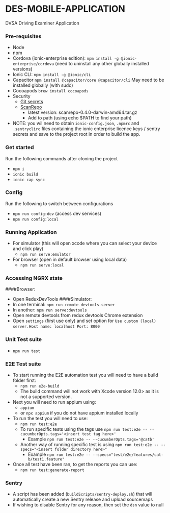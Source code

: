 # DES-MOBILE-APPLICATION
DVSA Driving Examiner Application

### Pre-requisites

- Node
- npm
- Cordova (ionic-enterprise edition): `npm install -g @ionic-enterprise/cordova` (need to uninstall any other globally installed versions)
- Ionic CLI: `npm install -g @ionic/cli`
- Capacitor `npm install @capacitor/core @capacitor/cli` May need to be installed globally (with sudo)
- Cocoapods `brew install cocoapods`
- Security
  - [Git secrets](https://github.com/awslabs/git-secrets)
  - [ScanRepo](https://github.com/UKHomeOffice/repo-security-scanner)
    - latest version: scanrepo-0.4.0-darwin-amd64.tar.gz
    - Add to path (using echo $PATH to find your path)
- NOTE: you wil need to obtain `ionic-config.json`, `.npmrc` and `.sentryclirc` files containing the ionic enterprise licence keys / sentry secrets and save to the project root in order to build the app.

### Get started

Run the following commands after cloning the project
- `npm i`
- `ionic build`
- `ionic cap sync`

### Config

Run the following to switch between configurations
- `npm run config:dev` (access dev services)
- `npm run config:local`

### Running Application

- For simulator (this will open xcode where you can select your device and click play)
  - `npm run serve:emulator`
- For browser (open in default browser using local data)
  - `npm run serve:local`

### Accessing NGRX state

####Browser: 
- Open ReduxDevTools
####Simulator: 
- In one terminal: `npm run remote-devtools-server`
- In another: `npm run serve:devtools`
- Open remote devtools from redux devtools Chrome extension
- Open `settings` (first use only) and set option for `Use custom (local) server`. `Host name: localhost Port: 8000`

### Unit Test suite

- `npm run test`

### E2E Test suite

- To start running the E2E automation test you will need to have a build folder first:
  - `npm run e2e-build`
  - The build command will not work with Xcode version 12.0> as it is not a supported version.
- Next you will need to run appium using:
  - `appium`
  - or `npx appium` if you do not have appium installed locally
- To run the test you will need to use:
  - `npm run test:e2e`
  - To run specific tests using the tags use `npm run test:e2e -- --cucumberOpts.tags='<insert test tag here>'`
    - Example `npm run test:e2e -- --cucumberOpts.tags='@catb'`
  - Another way of running specific test is using `npm run test:e2e -- --specs="<insert folder directory here>"`
    - Example `npm run test:e2e -- --specs="test/e2e/features/cat-b/test1.feature" `
- Once all test have been ran, to get the reports you can use:
  - `npm run test:generate-report`  

### Sentry

- A script has been added (`buildScripts/sentry-deploy.sh`) that will automatically create a new Sentry release and upload sourcemaps
- If wishing to disable Sentry for any reason, then set the `dsn` value to null
